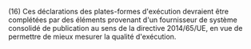 (16) Ces déclarations des plates-formes d'exécution devraient être complétées par des éléments provenant d'un fournisseur de système consolidé de publication au sens de la directive 2014/65/UE, en vue de permettre de mieux mesurer la qualité d'exécution.